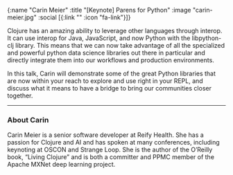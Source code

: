 {:name "Carin Meier"
 :title "[Keynote] Parens for Python"
 :image "carin-meier.jpg"
 :social [{:link "" :icon "fa-link"}]}

Clojure has an amazing ability to leverage other languages through interop. It can use interop for Java, JavaScript, and now Python with the libpython-clj library. This means that we can now take advantage of all the specialized and powerful python data science libraries out there in particular and directly integrate them into our workflows and production environments. 

In this talk, Carin will demonstrate some of the great Python libraries that are now within your reach to explore and use right in your REPL, and discuss what it means to have a bridge to bring our communities closer together.

---

### About Carin

Carin Meier is a senior software developer at Reify Health. She has a passion for Clojure and AI and has spoken at many conferences, including keynoting at OSCON and Strange Loop. She is the author of the O’Reilly book, “Living Clojure” and is both a committer and PPMC member of the Apache MXNet deep learning project.